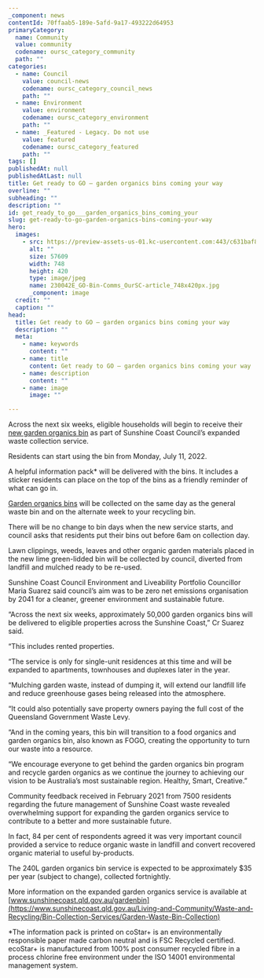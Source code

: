 ```yaml
---
_component: news
contentId: 70ffaab5-189e-5afd-9a17-493222d64953
primaryCategory:
  name: Community
  value: community
  codename: oursc_category_community
  path: ""
categories:
  - name: Council
    value: council-news
    codename: oursc_category_council_news
    path: ""
  - name: Environment
    value: environment
    codename: oursc_category_environment
    path: ""
  - name: _Featured - Legacy. Do not use
    value: featured
    codename: oursc_category_featured
    path: ""
tags: []
publishedAt: null
publishedAtLast: null
title: Get ready to GO – garden organics bins coming your way
overline: ""
subheading: ""
description: ""
id: get_ready_to_go___garden_organics_bins_coming_your
slug: get-ready-to-go-garden-organics-bins-coming-your-way
hero:
  images:
    - src: https://preview-assets-us-01.kc-usercontent.com:443/c631baf8-1b46-001f-580c-d0001b68b4a8/ae3b2b13-23e8-40de-ace0-a8cb470bbf22/230042E_GO-Bin-Comms_OurSC-article_748x420px.jpg
      alt: ""
      size: 57609
      width: 748
      height: 420
      type: image/jpeg
      name: 230042E_GO-Bin-Comms_OurSC-article_748x420px.jpg
      _component: image
  credit: ""
  caption: ""
head:
  title: Get ready to GO – garden organics bins coming your way
  description: ""
  meta:
    - name: keywords
      content: ""
    - name: title
      content: Get ready to GO – garden organics bins coming your way
    - name: description
      content: ""
    - name: image
      image: ""

---
```

Across the next six weeks, eligible households will begin to receive their [new garden organics bin](https://www.sunshinecoast.qld.gov.au/Living-and-Community/Waste-and-Recycling/Bin-Collection-Services/Garden-Waste-Bin-Collection)
&#x20;as part of Sunshine Coast Council’s expanded waste collection service.

Residents can start using the bin from Monday, July 11, 2022.

A helpful information pack\* will be delivered with the bins. It includes a sticker residents can place on the top of the bins as a friendly reminder of what can go in.

[Garden organics bins](https://www.sunshinecoast.qld.gov.au/Living-and-Community/Waste-and-Recycling/Bin-Collection-Services/Garden-Waste-Bin-Collection)
&#x20;will be collected on the same day as the general waste bin and on the alternate week to your recycling bin.

There will be no change to bin days when the new service starts, and council asks that residents put their bins out before 6am on collection day.

Lawn clippings, weeds, leaves and other organic garden materials placed in the new lime green-lidded bin will be collected by council, diverted from landfill and mulched ready to be re-used.

Sunshine Coast Council Environment and Liveability Portfolio Councillor Maria Suarez said council’s aim was to be zero net emissions organisation by 2041 for a cleaner, greener environment and sustainable future.

“Across the next six weeks, approximately 50,000 garden organics bins will be delivered to eligible properties across the Sunshine Coast,” Cr Suarez said.

“This includes rented properties.

“The service is only for single-unit residences at this time and will be expanded to apartments, townhouses and duplexes later in the year.

“Mulching garden waste, instead of dumping it, will extend our landfill life and reduce greenhouse gases being released into the atmosphere.

“It could also potentially save property owners paying the full cost of the Queensland Government Waste Levy.

“And in the coming years, this bin will transition to a food organics and garden organics bin, also known as FOGO, creating the opportunity to turn our waste into a resource.

“We encourage everyone to get behind the garden organics bin program and recycle garden organics as we continue the journey to achieving our vision to be Australia’s most sustainable region. Healthy, Smart, Creative.”

Community feedback received in February 2021 from 7500 residents regarding the future management of Sunshine Coast waste revealed overwhelming support for expanding the garden organics service to contribute to a better and more sustainable future.

In fact, 84 per cent of respondents agreed it was very important council provided a service to reduce organic waste in landfill and convert recovered organic material to useful by-products.

The 240L garden organics bin service is expected to be approximately $35 per year (subject to change), collected fortnightly.

More information on the expanded garden organics service is available at [www.sunshinecoast.qld.gov.au/gardenbin](https://www.sunshinecoast.qld.gov.au/Living-and-Community/Waste-and-Recycling/Bin-Collection-Services/Garden-Waste-Bin-Collection)


\*The information pack is printed on coStar+ is an environmentally responsible paper made carbon neutral and is FSC Recycled certified. ecoStar+ is manufactured from 100% post consumer recycled fibre in a process chlorine free environment under the ISO 14001 environmental management system.
